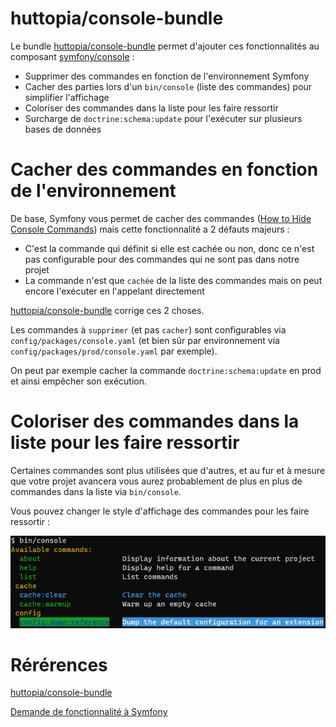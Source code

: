 # huttopia/console-bundle

Le bundle [huttopia/console-bundle](https://github.com/Huttopia/console-bundle) permet d'ajouter ces fonctionnalités
au composant [symfony/console](https://symfony.com/doc/current/components/console.html) :
 * Supprimer des commandes en fonction de l'environnement Symfony
 * Cacher des parties lors d'un `bin/console` (liste des commandes) pour simplifier l'affichage
 * Coloriser des commandes dans la liste pour les faire ressortir
 * Surcharge de `doctrine:schema:update` pour l'exécuter sur plusieurs bases de données

# Cacher des commandes en fonction de l'environnement

De base, Symfony vous permet de cacher des commandes ([How to Hide Console Commands](https://symfony.com/doc/current/console/hide_commands.html)) 
mais cette fonctionnalité a 2 défauts majeurs :
 * C'est la commande qui définit si elle est cachée ou non, donc ce n'est pas configurable pour des commandes qui ne sont pas dans notre projet
 * La commande n'est que `cachée` de la liste des commandes mais on peut encore l'exécuter en l'appelant directement

[huttopia/console-bundle](https://github.com/Huttopia/console-bundle) corrige ces 2 choses.

Les commandes à `supprimer` (et pas `cacher`) 
sont configurables via `config/packages/console.yaml` (et bien sûr par environnement via `config/packages/prod/console.yaml` par exemple).

On peut par exemple cacher la commande `doctrine:schema:update` en prod et ainsi empêcher son exécution.

# Coloriser des commandes dans la liste pour les faire ressortir

Certaines commandes sont plus utilisées que d'autres, et au fur et à mesure que votre projet avancera 
vous aurez probablement de plus en plus de commandes dans la liste via `bin/console`.

Vous pouvez changer le style d'affichage des commandes pour les faire ressortir :

![Colors](images/huttopia-console-bundle-colors.png)

# Rérérences

[huttopia/console-bundle](https://github.com/Huttopia/console-bundle)

[Demande de fonctionnalité à Symfony](https://github.com/symfony/symfony/issues/22645)
